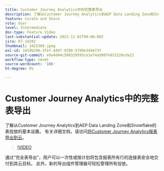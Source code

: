 ```yaml
---
title: Customer Journey Analytics中的完整表导出
description: 了解从Customer Journey Analytics到AEP Data Landing Zone和Snowflake的表投放的基本设置。
feature: Curate and Share
role: User
level: Intermediate
doc-type: Feature Video
last-substantial-update: 2023-11-01T00:00:00Z
jira: KT-14282
thumbnail: 3425389.jpeg
exl-id: 1659b296-3fef-4497-9700-5799e3494737
source-git-commit: e9a4d44c508329593ce1ef4a5007e031220cda22
workflow-type: tm+mt
source-wordcount: '106'
ht-degree: 0%

---
```


# Customer Journey Analytics中的完整表导出

了解从Customer Journey Analytics到AEP Data Landing Zone和Snowflake的表投放的基本设置。 有关详细文档，请访问[将Customer Journey Analytics报表导出到云](https://experienceleague.adobe.com/docs/analytics-platform/using/cja-workspace/export/export-cloud.html)。

>[!VIDEO](https://video.tv.adobe.com/v/3425389/?learn=on)

通过“完全表导出”，用户可以一次性或按计划将包含报表所有行的连接表安全地交付到其云目标。  此外，新的导出组件管理器可轻松管理所有投放。
